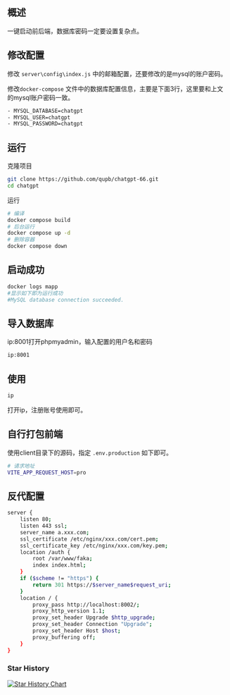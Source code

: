 ## 概述

一键启动前后端，数据库密码一定要设置复杂点。

## 修改配置

修改 `server\config\index.js` 中的邮箱配置，还要修改的是mysql的账户密码。

修改`docker-compose` 文件中的数据库配置信息，主要是下面3行，这里要和上文的mysql账户密码一致。

```bash
- MYSQL_DATABASE=chatgpt
- MYSQL_USER=chatgpt
- MYSQL_PASSWORD=chatgpt
```

## 运行

克隆项目

```bash
git clone https://github.com/qupb/chatgpt-66.git
cd chatgpt
```

运行

```bash
# 编译
docker compose build
# 后台运行
docker compose up -d
# 删除容器
docker compose down
```

## 启动成功

```bash
docker logs mapp
#显示如下即为运行成功
#MySQL database connection succeeded.
```

## 导入数据库

ip:8001打开phpmyadmin，输入配置的用户名和密码

```bash
ip:8001
```

## 使用

```bash
ip
```

打开ip，注册账号使用即可。

## 自行打包前端

使用client目录下的源码，指定 `.env.production` 如下即可。

```bash
# 请求地址
VITE_APP_REQUEST_HOST=pro
```

## 反代配置

```bash
server {
    listen 80;
    listen 443 ssl;
    server_name a.xxx.com;
    ssl_certificate /etc/nginx/xxx.com/cert.pem;
    ssl_certificate_key /etc/nginx/xxx.com/key.pem;
    location /auth {
        root /var/www/faka;
        index index.html;
    }
    if ($scheme != "https") {
        return 301 https://$server_name$request_uri;
    }
    location / {
        proxy_pass http://localhost:8002/;
    	proxy_http_version 1.1;
        proxy_set_header Upgrade $http_upgrade;
        proxy_set_header Connection "Upgrade";
        proxy_set_header Host $host;
        proxy_buffering off;
    }
}
```

### Star History

[![Star History Chart](https://api.star-history.com/svg?repos=rita-iot/chatgpt&type=Date)](https://star-history.com/#rita-iot/chatgpt&Date)
